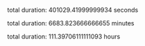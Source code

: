 total duration: 401029.41999999934 seconds

total duration: 6683.823666666655 minutes

total duration: 111.39706111111093 hours